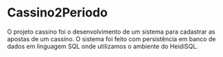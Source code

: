 # Cassino2Periodo
O projeto cassino foi o desenvolvimento de um sistema para cadastrar as apostas de um cassino. 
O sistema foi feito com persistência em banco de dados em linguagem SQL onde utilizamos o ambiente do HeidiSQL.
